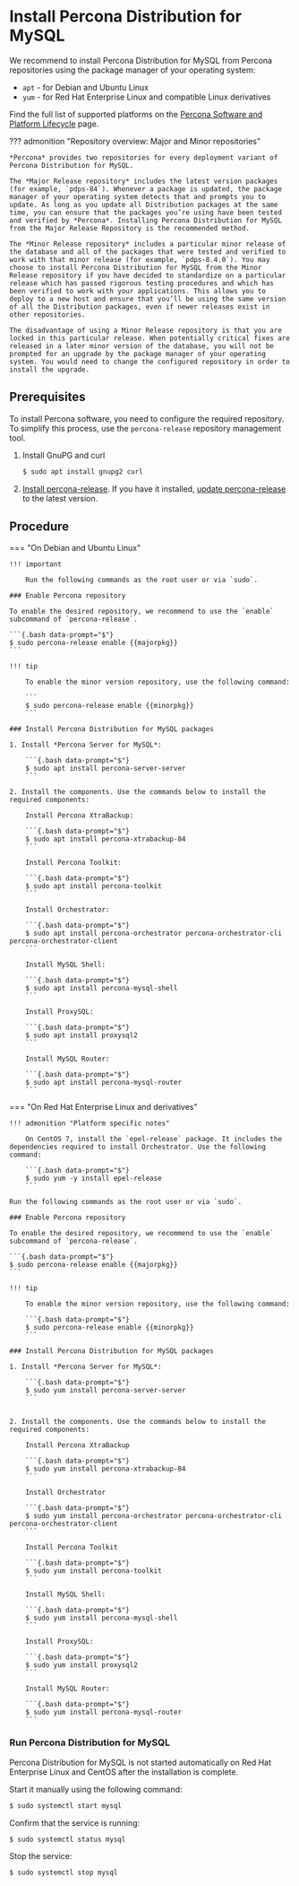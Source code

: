 # Install Percona Distribution for MySQL

We recommend to install Percona Distribution for MySQL from Percona repositories using the package manager of your operating system:

* `apt` - for Debian and Ubuntu Linux
* `yum` - for Red Hat Enterprise Linux and compatible Linux derivatives

Find the full list of supported platforms on the [Percona Software and Platform Lifecycle](https://www.percona.com/services/policies/percona-software-support-lifecycle#mysql) page.

??? admonition "Repository overview: Major and Minor repositories" 

    *Percona* provides two repositories for every deployment variant of Percona Distribution for MySQL.

    The *Major Release repository* includes the latest version packages (for example, `pdps-84`). Whenever a package is updated, the package manager of your operating system detects that and prompts you to update. As long as you update all Distribution packages at the same time, you can ensure that the packages you’re using have been tested and verified by *Percona*. Installing Percona Distribution for MySQL from the Major Release Repository is the recommended method.

    The *Minor Release repository* includes a particular minor release of the database and all of the packages that were tested and verified to work with that minor release (for example, `pdps-8.4.0`). You may choose to install Percona Distribution for MySQL from the Minor Release repository if you have decided to standardize on a particular release which has passed rigorous testing procedures and which has been verified to work with your applications. This allows you to deploy to a new host and ensure that you’ll be using the same version of all the Distribution packages, even if newer releases exist in other repositories.

    The disadvantage of using a Minor Release repository is that you are locked in this particular release. When potentially critical fixes are released in a later minor version of the database, you will not be prompted for an upgrade by the package manager of your operating system. You would need to change the configured repository in order to install the upgrade.

## Prerequisites

To install Percona software, you need to configure the required repository. To simplify this process, use the `percona-release` repository management tool. 

1. Install GnuPG and curl

    ```{.bash data-prompt="$"}
    $ sudo apt install gnupg2 curl
    ```

2. [Install percona-release](https://www.percona.com/doc/percona-repo-config/installing.html). If you have it installed, [update percona-release](https://www.percona.com/doc/percona-repo-config/updating.html) to the latest version.

## Procedure

=== "On Debian and Ubuntu Linux"

    !!! important

        Run the following commands as the root user or via `sudo`.

    ### Enable Percona repository

    To enable the desired repository, we recommend to use the `enable` subcommand of `percona-release`.

    ```{.bash data-prompt="$"}
    $ sudo percona-release enable {{majorpkg}}
    ```

    !!! tip

        To enable the minor version repository, use the following command:

        ```
        $ sudo percona-release enable {{minorpkg}}
        ```

    ### Install Percona Distribution for MySQL packages

    1. Install *Percona Server for MySQL*:

        ```{.bash data-prompt="$"}
        $ sudo apt install percona-server-server
        ```

    2. Install the components. Use the commands below to install the required components:

        Install Percona XtraBackup:

        ```{.bash data-prompt="$"}
        $ sudo apt install percona-xtrabackup-84
        ```

        Install Percona Toolkit:

        ```{.bash data-prompt="$"}
        $ sudo apt install percona-toolkit
        ```

        Install Orchestrator:

        ```{.bash data-prompt="$"}
        $ sudo apt install percona-orchestrator percona-orchestrator-cli percona-orchestrator-client
        ```

        Install MySQL Shell:

        ```{.bash data-prompt="$"}
        $ sudo apt install percona-mysql-shell
        ```

        Install ProxySQL:

        ```{.bash data-prompt="$"}
        $ sudo apt install proxysql2
        ```

        Install MySQL Router:

        ```{.bash data-prompt="$"}
        $ sudo apt install percona-mysql-router
        ```

=== "On Red Hat Enterprise Linux and derivatives"
 
    !!! admonition "Platform specific notes"

        On CentOS 7, install the `epel-release` package. It includes the dependencies required to install Orchestrator. Use the following command:

        ```{.bash data-prompt="$"}
        $ sudo yum -y install epel-release
        ```

    Run the following commands as the root user or via `sudo`.

    ### Enable Percona repository

    To enable the desired repository, we recommend to use the `enable` subcommand of `percona-release`.

    ```{.bash data-prompt="$"}
    $ sudo percona-release enable {{majorpkg}}
    ```

    !!! tip

        To enable the minor version repository, use the following command:

        ```{.bash data-prompt="$"}
        $ sudo percona-release enable {{minorpkg}}
        ```

    ### Install Percona Distribution for MySQL packages

    1. Install *Percona Server for MySQL*:

        ```{.bash data-prompt="$"}
        $ sudo yum install percona-server-server
        ```


    2. Install the components. Use the commands below to install the required components:

        Install Percona XtraBackup

        ```{.bash data-prompt="$"}
        $ sudo yum install percona-xtrabackup-84
        ```

        Install Orchestrator

        ```{.bash data-prompt="$"}
        $ sudo yum install percona-orchestrator percona-orchestrator-cli percona-orchestrator-client
        ```

        Install Percona Toolkit

        ```{.bash data-prompt="$"}
        $ sudo yum install percona-toolkit
        ```

        Install MySQL Shell:

        ```{.bash data-prompt="$"}
        $ sudo yum install percona-mysql-shell
        ```

        Install ProxySQL:

        ```{.bash data-prompt="$"}
        $ sudo yum install proxysql2
        ```

        Install MySQL Router:

        ```{.bash data-prompt="$"}
        $ sudo yum install percona-mysql-router
        ```

### Run Percona Distribution for MySQL

Percona Distribution for MySQL is not started automatically on Red Hat Enterprise Linux and CentOS after the installation is complete. 

Start it manually using the following command:

```{.bash data-prompt="$"}
$ sudo systemctl start mysql
```

Confirm that the service is running:

```{.bash data-prompt="$"}
$ sudo systemctl status mysql
```

Stop the service:

```{.bash data-prompt="$"}
$ sudo systemctl stop mysql
```

